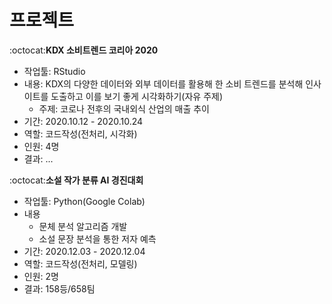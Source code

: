 # 프로젝트

:octocat:**KDX 소비트렌드 코리아 2020**
- 작업툴: RStudio
- 내용: KDX의 다양한 데이터와 외부 데이터를 활용해 한 소비 트렌드를 분석해 인사이트를 도출하고 이를 보기 좋게 시각화하기(자유 주제)
  - 주제: 코로나 전후의 국내외식 산업의 매출 추이
- 기간: 2020.10.12 - 2020.10.24
- 역할: 코드작성(전처리, 시각화)
- 인원: 4명
- 결과: ...


:octocat:**소설 작가 분류 AI 경진대회**
- 작업툴: Python(Google Colab)
- 내용
  - 문체 분석 알고리즘 개발
  - 소설 문장 분석을 통한 저자 예측
- 기간: 2020.12.03 - 2020.12.04
- 역할: 코드작성(전처리, 모델링)
- 인원: 2명
- 결과: 158등/658팀
